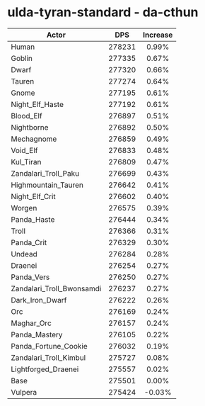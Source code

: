 # ulda-tyran-standard - da-cthun
| Actor | DPS | Increase |
|---|:---:|:---:|
|Human|278231|0.99%|
|Goblin|277335|0.67%|
|Dwarf|277320|0.66%|
|Tauren|277274|0.64%|
|Gnome|277195|0.61%|
|Night_Elf_Haste|277192|0.61%|
|Blood_Elf|276897|0.51%|
|Nightborne|276892|0.50%|
|Mechagnome|276859|0.49%|
|Void_Elf|276833|0.48%|
|Kul_Tiran|276809|0.47%|
|Zandalari_Troll_Paku|276699|0.43%|
|Highmountain_Tauren|276642|0.41%|
|Night_Elf_Crit|276602|0.40%|
|Worgen|276575|0.39%|
|Panda_Haste|276444|0.34%|
|Troll|276366|0.31%|
|Panda_Crit|276329|0.30%|
|Undead|276284|0.28%|
|Draenei|276254|0.27%|
|Panda_Vers|276250|0.27%|
|Zandalari_Troll_Bwonsamdi|276237|0.27%|
|Dark_Iron_Dwarf|276222|0.26%|
|Orc|276169|0.24%|
|Maghar_Orc|276157|0.24%|
|Panda_Mastery|276105|0.22%|
|Panda_Fortune_Cookie|276032|0.19%|
|Zandalari_Troll_Kimbul|275727|0.08%|
|Lightforged_Draenei|275557|0.02%|
|Base|275501|0.00%|
|Vulpera|275424|-0.03%|
